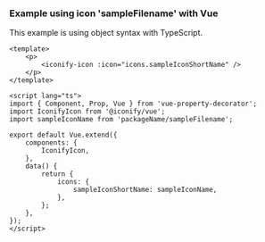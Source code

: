 ### Example using icon 'sampleFilename' with Vue

This example is using object syntax with TypeScript.

```vue
<template>
	<p>
		<iconify-icon :icon="icons.sampleIconShortName" />
	</p>
</template>

<script lang="ts">
import { Component, Prop, Vue } from 'vue-property-decorator';
import IconifyIcon from '@iconify/vue';
import sampleIconName from 'packageName/sampleFilename';

export default Vue.extend({
	components: {
		IconifyIcon,
	},
	data() {
		return {
			icons: {
				sampleIconShortName: sampleIconName,
			},
		};
	},
});
</script>
```

